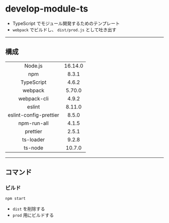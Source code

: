 # develop-module-ts

- TypeScript でモジュール開発するためのテンプレート
- `webpack` でビルドし、 `dist/prod.js` として吐き出す

---

## 構成

|                        |         |
| :--------------------: | :-----: |
|        Node.js         | 16.14.0 |
|          npm           |  8.3.1  |
|       TypeScript       |  4.6.2  |
|        webpack         | 5.70.0  |
|      webpack-cli       |  4.9.2  |
|         eslint         | 8.11.0  |
| eslint-config-prettier |  8.5.0  |
|      npm-run-all       |  4.1.5  |
|        prettier        |  2.5.1  |
|       ts-loader        |  9.2.8  |
|        ts-node         | 10.7.0  |

---

## コマンド

### ビルド

```bash
npm start
```

- `dist` を削除する
- `prod` 用にビルドする
